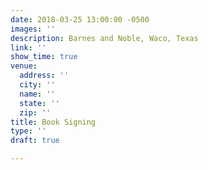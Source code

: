 ```yaml
---
date: 2018-03-25 13:00:00 -0500
images: ''
description: Barnes and Noble, Waco, Texas
link: ''
show_time: true
venue:
  address: ''
  city: ''
  name: ''
  state: ''
  zip: ''
title: Book Signing
type: ''
draft: true

---
```


